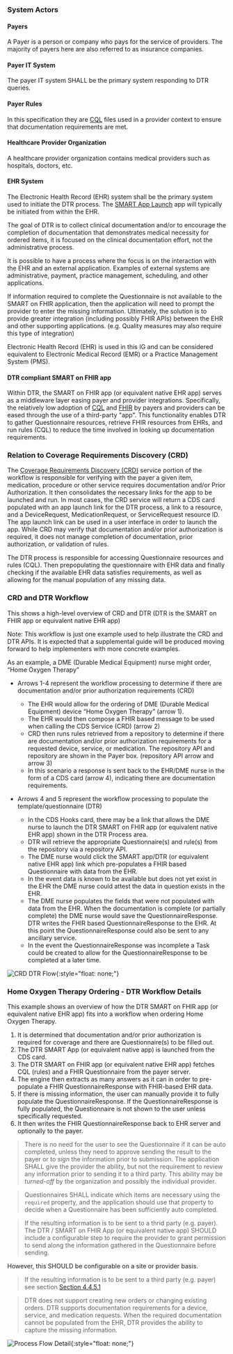 ### System Actors

#### Payers
A Payer is a person or company who pays for the service of providers. The majority of payers here are also referred to as insurance companies.

#### Payer IT System
The payer IT system SHALL be the primary system responding to DTR queries.

#### Payer Rules
In this specification they are [CQL](https://cql.hl7.org//) files used in a provider context to ensure that documentation requirements are met.   

#### Healthcare Provider Organization
A healthcare provider organization contains medical providers such as hospitals, doctors, etc.

#### EHR System
The Electronic Health Record (EHR) system shall be the primary system used to initiate the DTR process. The [SMART App Launch](http://hl7.org/fhir/smart-app-launch) app will typically be initiated from within the EHR.

The goal of DTR is to collect clinical documentation and/or to encourage the completion of documentation that demonstrates medical necessity for ordered items, it is focused on the clinical documentation effort, not the administrative process. 

It is possible to have a process where the focus is on the interaction with the EHR and an external application. Examples of external systems are administrative, payment, practice management, scheduling, and other applications. 

If information required to complete the Questionnaire is not available to the SMART on FHIR application, then the application will need to prompt the provider to enter the missing information. Ultimately, the solution is to provide greater integration (including possibly FHIR APIs) between the EHR and other supporting applications. (e.g. Quality measures may also require this type of integration)

Electronic Health Record (EHR) is used in this IG and can be considered equivalent to Electronic Medical Record (EMR) or a Practice Management System (PMS).  

#### DTR compliant SMART on FHIR app
Within DTR, the SMART on FHIR app (or equivalent native EHR app) serves as a middleware layer easing payer and provider integrations. Specifically, the relatively low adoption of [CQL](https://cql.hl7.org//) and [FHIR](https://www.hl7.org/fhir/) by payers and providers can be eased through the use of a third-party "app". This functionality enables DTR to gather Questionnaire resources, retrieve FHIR resources from EHRs, and run rules (CQL) to reduce the time involved in looking up documentation requirements.

### Relation to Coverage Requirements Discovery (CRD)
The [Coverage Requirements Discovery (CRD)](http://hl7.org/fhir/us/davinci-crd/2019May/) service portion of the workflow is responsible for verifying with the payer a given item, medication, procedure or other service requires documentation and/or Prior Authorization. It then consolidates the necessary links for the app to be launched and run. In most cases, the CRD service will return a CDS card populated with an app launch link for the DTR process, a link to a resource, and a DeviceRequest, MedicationRequest, or ServiceRequest resource ID. The app launch link can be used in a user interface in order to launch the app. While CRD may verify that documentation and/or prior authorization is required, it does not manage completion of documentation, prior authorization, or validation of rules.

The DTR process is responsible for accessing Questionnaire resources and rules (CQL). Then prepopulating the questionnaire with EHR data and finally checking if the available EHR data satisfies requirements, as well as allowing for the manual population of any missing data.

### CRD and DTR Workflow

This shows a high-level overview of CRD and DTR (DTR is the SMART on FHIR app or equivalent native EHR app)

Note: This workflow is just one example used to help illustrate the CRD and DTR APIs. It is expected that a supplemental guide will be produced moving forward to help implementers with more concrete examples. 
 
As an example, a DME (Durable Medical Equipment) nurse might order, “Home Oxygen Therapy”
* Arrows 1-4 represent the workflow processing to determine if there are documentation and/or prior authorization requirements (CRD)
  * The EHR would allow for the ordering of DME (Durable Medical Equipment) device “Home Oxygen Therapy” (arrow 1). 
  * The EHR would then compose a FHIR based message to be used when calling the CDS Service (CRD) (arrow 2)
  * CRD then runs rules retrieved from a repository to determine if there are documentation and/or prior authorization requirements for a requested device, service, or medication. The repository API and repository are shown in the Payer box. (repository API arrow and arrow 3) 
  * In this scenario a response is sent back to the EHR/DME nurse in the form of a CDS card (arrow 4), indicating there are documentation requirements.
	
* Arrows 4 and 5 represent the workflow processing to populate the template/questionnaire (DTR)
  * In the CDS Hooks card, there may be a link that allows the DME nurse to launch the DTR SMART on FHIR app (or equivalent native EHR app) shown in the DTR Process area. 
   * DTR will retrieve the appropriate Questionnaire(s) and rule(s) from the repository via a repository API. 
  * The DME nurse would click the SMART app/DTR (or equivalent native EHR app) link which pre-populates a FHIR based Questionnaire with data from the EHR. 
  * In the event data is known to be available but does not yet exist in the EHR the DME nurse could attest the data in question exists in the EHR. 
  * The DME nurse populates the fields that were not populated with data from the EHR. When the documentation is complete (or partially complete) the DME nurse would save the QuestionnaireResponse. DTR writes the FHIR based QuestionnaireResponse to the EHR. At this point the QuestionnaireResponse could also be sent to any ancillary service. 
  * In the event the QuestionnaireResponse was incomplete a Task could be created to allow for the QuestionnaireResponse to be completed at a later time.


![CRD DTR Flow](CRD_DTR_Flow.png){:style="float: none;"}

### Home Oxygen Therapy Ordering - DTR Workflow Details
This example shows an overview of how the DTR SMART on FHIR app (or equivalent native EHR app) fits into a workflow when ordering Home Oxygen Therapy. 
   
1. It is determined that documentation and/or prior authorization is required for coverage and there are Questionnaire(s) to be filled out.
2. The DTR SMART App (or equivalent native app) is launched from the CDS card. 
3. The DTR SMART on FHIR app (or equivalent native EHR app) fetches CQL (rules) and a FHIR Questionnaire from the payer server.
4. The engine then extracts as many answers as it can in order to pre-populate a FHIR QuestionnaireResponse with FHIR-based EHR data.
5. If there is missing information, the user can manually provide it to fully populate the QuestionnaireResponse. If the QuestionnaireResponse is fully populated, the Questionnaire is not shown to the user unless specifically requested.
6. It then writes the FHIR QuestionnaireResponse back to EHR server and optionally to the payer.

> There is no need for the user to see the Questionnaire if it can be auto completed, unless they need to approve sending the result to the payer or to *sign* the information prior to submission. The application SHALL give the provider the ability, but not the requirement to review any information prior to sending it to a third party. This ability may be *turned-off* by the organization and possibly the individual provider. 

> Questionnaires SHALL indicate which items are necessary using the `required` property, and the application should use that property to decide when a Questionnaire has been sufficiently auto completed.

 > If the resulting information is to be sent to a thrid party (e.g. payer). The DTR / SMART on FHIR App (or equivalent native app) SHOULD include a configurable step to require the provider to grant permission to send along the information gathered in the Questionnaire before sending. 
 
 However, this SHOULD be configurable on a site or provider basis.

>If the resulting information is to be sent to a third party (e.g. payer) see section [Section 4.4.5.1](specification__behaviors__persisting_application_state.html#smart-on-fhir-applications-and-servers)

>DTR does not support creating new orders or changing existing orders. DTR supports documentation requirements for a device, service, and medication requests. When the required documentation cannot be populated from the EHR, DTR provides the ability to capture the missing information.

![Process Flow Detail](DTR_Example_Workflow.png){:style="float: none;"}
